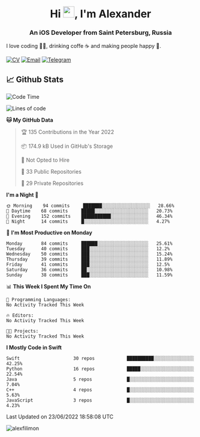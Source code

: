 <h1 align="center">Hi <img src="https://raw.githubusercontent.com/MartinHeinz/MartinHeinz/master/wave.gif" width="30px">, I'm Alexander</h1>
<h3 align="center">An iOS Developer from Saint Petersburg, Russia</h3>

I love coding 👨‍💻, drinking coffe ☕️ and making people happy 🎊.

[![CV](https://img.shields.io/badge/CV-Александр%20Филимонов-14b420)](http://alexfilimon.github.io/)
[![Email](https://img.shields.io/badge/Email-as.filimonov@mail.ru-f39f37)](mailto:as.filimonov@mail.ru)
[![Telegram](https://img.shields.io/badge/Telegram-alexfilimon-1686b1)](https://t.me/alexfilimon)

## 📈 Github Stats

<!--START_SECTION:waka-->
![Code Time](http://img.shields.io/badge/Code%20Time-0%20secs-blue)

![Lines of code](https://img.shields.io/badge/From%20Hello%20World%20I%27ve%20Written-248%20Thousand%20lines%20of%20code-blue)

**🐱 My GitHub Data** 

> 🏆 135 Contributions in the Year 2022
 > 
> 📦 174.9 kB Used in GitHub's Storage 
 > 
> 🚫 Not Opted to Hire
 > 
> 📜 33 Public Repositories 
 > 
> 🔑 29 Private Repositories  
 > 
**I'm a Night 🦉** 

```text
🌞 Morning    94 commits     ███████░░░░░░░░░░░░░░░░░░   28.66% 
🌆 Daytime    68 commits     █████░░░░░░░░░░░░░░░░░░░░   20.73% 
🌃 Evening    152 commits    ███████████░░░░░░░░░░░░░░   46.34% 
🌙 Night      14 commits     █░░░░░░░░░░░░░░░░░░░░░░░░   4.27%

```
📅 **I'm Most Productive on Monday** 

```text
Monday       84 commits     ██████░░░░░░░░░░░░░░░░░░░   25.61% 
Tuesday      40 commits     ███░░░░░░░░░░░░░░░░░░░░░░   12.2% 
Wednesday    50 commits     ███░░░░░░░░░░░░░░░░░░░░░░   15.24% 
Thursday     39 commits     ███░░░░░░░░░░░░░░░░░░░░░░   11.89% 
Friday       41 commits     ███░░░░░░░░░░░░░░░░░░░░░░   12.5% 
Saturday     36 commits     ██░░░░░░░░░░░░░░░░░░░░░░░   10.98% 
Sunday       38 commits     ███░░░░░░░░░░░░░░░░░░░░░░   11.59%

```


📊 **This Week I Spent My Time On** 

```text
💬 Programming Languages: 
No Activity Tracked This Week

🔥 Editors: 
No Activity Tracked This Week

🐱‍💻 Projects: 
No Activity Tracked This Week

```

**I Mostly Code in Swift** 

```text
Swift                    30 repos            ██████████░░░░░░░░░░░░░░░   42.25% 
Python                   16 repos            █████░░░░░░░░░░░░░░░░░░░░   22.54% 
Java                     5 repos             █░░░░░░░░░░░░░░░░░░░░░░░░   7.04% 
C++                      4 repos             █░░░░░░░░░░░░░░░░░░░░░░░░   5.63% 
JavaScript               3 repos             █░░░░░░░░░░░░░░░░░░░░░░░░   4.23%

```



 Last Updated on 23/06/2022 18:58:08 UTC
<!--END_SECTION:waka-->

<img align="center" src="https://github-readme-stats.vercel.app/api?username=alexfilimon&show_icons=true" alt="alexfilimon" />
